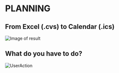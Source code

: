 # PLANNING
## From Excel (.cvs) to Calendar (.ics)

![Image of result](https://user-images.githubusercontent.com/6886116/55955811-b1bcc680-5c62-11e9-994d-ddaf95a566ee.jpg)

## What do you have to do?

![UserAction](https://user-images.githubusercontent.com/6886116/55956037-47f0ec80-5c63-11e9-92a6-1ec079cfc5ce.gif)

